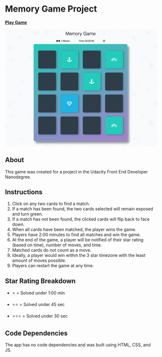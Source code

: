 # Memory Game Project

[**Play Game**](https://blitnee.github.io/Memory-Game/)

![Game Board](./img/game.png)

## About

This game was created for a project in the Udacity Front End Developer Nanodegree.

## Instructions

1. Click on any two cards to find a match.
2. If a match has been found, the two cards selected will remain exposed and turn green.
3. If a match has not been found, the clicked cards will flip back to face down.
4. When all cards have been matched, the player wins the game.
5. Players have 2:00 minutes to find all matches and win the game.
6. At the end of the game, a player will be notified of their star rating (based on time), number of moves, and time.
7. Matched cards do not count as a move.
8. Ideally, a player would win within the 3 star timezone with the least amount of moves possible.
9. Players can restart the game at any time.

## Star Rating Breakdown

* :star: = Solved under 1:00 min

* :star::star: = Solved under 45 sec

* :star::star::star: = Solved under 30 sec

## Code Dependencies

The app has no code dependencies and was built using HTML, CSS, and JS.
